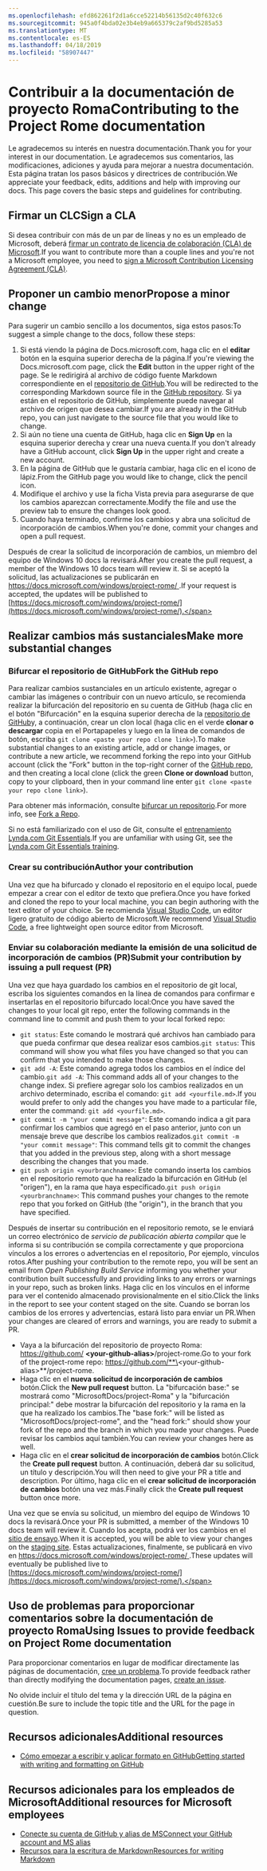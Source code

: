 ```yaml
---
ms.openlocfilehash: efd862261f2d1a6cce52214b56135d2c40f632c6
ms.sourcegitcommit: 945a0f4bda02e3b4eb9a665379c2af9bd5285a53
ms.translationtype: MT
ms.contentlocale: es-ES
ms.lasthandoff: 04/18/2019
ms.locfileid: "58907447"
---
```

# <a name="contributing-to-the-project-rome-documentation"></a><span data-ttu-id="583c8-101">Contribuir a la documentación de proyecto Roma</span><span class="sxs-lookup"><span data-stu-id="583c8-101">Contributing to the Project Rome documentation</span></span>

<span data-ttu-id="583c8-102">Le agradecemos su interés en nuestra documentación.</span><span class="sxs-lookup"><span data-stu-id="583c8-102">Thank you for your interest in our documentation.</span></span> <span data-ttu-id="583c8-103">Le agradecemos sus comentarios, las modificaciones, adiciones y ayuda para mejorar a nuestra documentación. Esta página tratan los pasos básicos y directrices de contribución.</span><span class="sxs-lookup"><span data-stu-id="583c8-103">We appreciate your feedback, edits, additions and help with improving our docs. This page covers the basic steps and guidelines for contributing.</span></span>

## <a name="sign-a-cla"></a><span data-ttu-id="583c8-104">Firmar un CLC</span><span class="sxs-lookup"><span data-stu-id="583c8-104">Sign a CLA</span></span>

<span data-ttu-id="583c8-105">Si desea contribuir con más de un par de líneas y no es un empleado de Microsoft, deberá [firmar un contrato de licencia de colaboración (CLA) de Microsoft](https://cla.microsoft.com/).</span><span class="sxs-lookup"><span data-stu-id="583c8-105">If you want to contribute more than a couple lines and you're not a Microsoft employee, you need to [sign a Microsoft Contribution Licensing Agreement (CLA)](https://cla.microsoft.com/).</span></span> 

## <a name="propose-a-minor-change"></a><span data-ttu-id="583c8-106">Proponer un cambio menor</span><span class="sxs-lookup"><span data-stu-id="583c8-106">Propose a minor change</span></span>

<span data-ttu-id="583c8-107">Para sugerir un cambio sencillo a los documentos, siga estos pasos:</span><span class="sxs-lookup"><span data-stu-id="583c8-107">To suggest a simple change to the docs, follow these steps:</span></span>

1. <span data-ttu-id="583c8-108">Si está viendo la página de Docs.microsoft.com, haga clic en el **editar** botón en la esquina superior derecha de la página.</span><span class="sxs-lookup"><span data-stu-id="583c8-108">If you're viewing the Docs.microsoft.com page, click the **Edit** button in the upper right of the page.</span></span>  <span data-ttu-id="583c8-109">Se le redirigirá al archivo de código fuente Markdown correspondiente en el [repositorio de GitHub](https://github.com/MicrosoftDocs/project-rome).</span><span class="sxs-lookup"><span data-stu-id="583c8-109">You will be redirected to the corresponding Markdown source file in the [GitHub repository](https://github.com/MicrosoftDocs/project-rome).</span></span> <span data-ttu-id="583c8-110">Si ya están en el repositorio de GitHub, simplemente puede navegar al archivo de origen que desea cambiar.</span><span class="sxs-lookup"><span data-stu-id="583c8-110">If you are already in the GitHub repo, you can just navigate to the source file that you would like to change.</span></span>
2. <span data-ttu-id="583c8-111">Si aún no tiene una cuenta de GitHub, haga clic en **Sign Up** en la esquina superior derecha y crear una nueva cuenta.</span><span class="sxs-lookup"><span data-stu-id="583c8-111">If you don't already have a GitHub account, click **Sign Up** in the upper right and create a new account.</span></span>
3. <span data-ttu-id="583c8-112">En la página de GitHub que le gustaría cambiar, haga clic en el icono de lápiz.</span><span class="sxs-lookup"><span data-stu-id="583c8-112">From the GitHub page you would like to change, click the pencil icon.</span></span> 
4. <span data-ttu-id="583c8-113">Modifique el archivo y use la ficha Vista previa para asegurarse de que los cambios aparezcan correctamente.</span><span class="sxs-lookup"><span data-stu-id="583c8-113">Modify the file and use the preview tab to ensure the changes look good.</span></span>
5. <span data-ttu-id="583c8-114">Cuando haya terminado, confirme los cambios y abra una solicitud de incorporación de cambios.</span><span class="sxs-lookup"><span data-stu-id="583c8-114">When you're done, commit your changes and open a pull request.</span></span>

<span data-ttu-id="583c8-115">Después de crear la solicitud de incorporación de cambios, un miembro del equipo de Windows 10 docs la revisará.</span><span class="sxs-lookup"><span data-stu-id="583c8-115">After you create the pull request, a member of the Windows 10 docs team will review it.</span></span> <span data-ttu-id="583c8-116">Si se aceptó la solicitud, las actualizaciones se publicarán en [ https://docs.microsoft.com/windows/project-rome/ ](https://docs.microsoft.com/windows/project-rome/).</span><span class="sxs-lookup"><span data-stu-id="583c8-116">If your request is accepted, the updates will be published to [https://docs.microsoft.com/windows/project-rome/](https://docs.microsoft.com/windows/project-rome/).</span></span>

## <a name="make-more-substantial-changes"></a><span data-ttu-id="583c8-117">Realizar cambios más sustanciales</span><span class="sxs-lookup"><span data-stu-id="583c8-117">Make more substantial changes</span></span>

### <a name="fork-the-github-repo"></a><span data-ttu-id="583c8-118">Bifurcar el repositorio de GitHub</span><span class="sxs-lookup"><span data-stu-id="583c8-118">Fork the GitHub repo</span></span>

<span data-ttu-id="583c8-119">Para realizar cambios sustanciales en un artículo existente, agregar o cambiar las imágenes o contribuir con un nuevo artículo, se recomienda realizar la bifurcación del repositorio en su cuenta de GitHub (haga clic en el botón "Bifurcación" en la esquina superior derecha de la [repositorio de GitHub](https://github.com/MicrosoftDocs/project-rome)y, a continuación, crear un clon local (haga clic en el verde **clonar o descargar** copia en el Portapapeles y luego en la línea de comandos de botón, escriba `git clone <paste your repo clone link>`).</span><span class="sxs-lookup"><span data-stu-id="583c8-119">To make substantial changes to an existing article, add or change images, or contribute a new article, we recommend forking the repo into your GitHub account (click the "Fork" button in the top-right corner of the [GitHub repo](https://github.com/MicrosoftDocs/project-rome), and then creating a local clone (click the green **Clone or download** button, copy to your clipboard, then in your command line enter `git clone <paste your repo clone link>`).</span></span>

<span data-ttu-id="583c8-120">Para obtener más información, consulte [bifurcar un repositorio](https://help.github.com/articles/fork-a-repo/).</span><span class="sxs-lookup"><span data-stu-id="583c8-120">For more info, see [Fork a Repo](https://help.github.com/articles/fork-a-repo/).</span></span>

<span data-ttu-id="583c8-121">Si no está familiarizado con el uso de Git, consulte el [entrenamiento Lynda.com Git Essentials](https://www.lynda.com/Git-tutorials/Git-Essential-Training/100222-2.html).</span><span class="sxs-lookup"><span data-stu-id="583c8-121">If you are unfamiliar with using Git, see the [Lynda.com Git Essentials training](https://www.lynda.com/Git-tutorials/Git-Essential-Training/100222-2.html).</span></span>

### <a name="author-your-contribution"></a><span data-ttu-id="583c8-122">Crear su contribución</span><span class="sxs-lookup"><span data-stu-id="583c8-122">Author your contribution</span></span>

<span data-ttu-id="583c8-123">Una vez que ha bifurcado y clonado el repositorio en el equipo local, puede empezar a crear con el editor de texto que prefiera.</span><span class="sxs-lookup"><span data-stu-id="583c8-123">Once you have forked and cloned the repo to your local machine, you can begin authoring with the text editor of your choice.</span></span> <span data-ttu-id="583c8-124">Se recomienda [Visual Studio Code](https://code.visualstudio.com/), un editor ligero gratuito de código abierto de Microsoft.</span><span class="sxs-lookup"><span data-stu-id="583c8-124">We recommend [Visual Studio Code](https://code.visualstudio.com/), a free lightweight open source editor from Microsoft.</span></span>

### <a name="submit-your-contribution-by-issuing-a-pull-request-pr"></a><span data-ttu-id="583c8-125">Enviar su colaboración mediante la emisión de una solicitud de incorporación de cambios (PR)</span><span class="sxs-lookup"><span data-stu-id="583c8-125">Submit your contribution by issuing a pull request (PR)</span></span>

<span data-ttu-id="583c8-126">Una vez que haya guardado los cambios en el repositorio de git local, escriba los siguientes comandos en la línea de comandos para confirmar e insertarlas en el repositorio bifurcado local:</span><span class="sxs-lookup"><span data-stu-id="583c8-126">Once you have saved the changes to your local git repo, enter the following commands in the command line to commit and push them to your local forked repo:</span></span>
- <span data-ttu-id="583c8-127">`git status`: Este comando le mostrará qué archivos han cambiado para que pueda confirmar que desea realizar esos cambios.</span><span class="sxs-lookup"><span data-stu-id="583c8-127">`git status`: This command will show you what files you have changed so that you can confirm that you intended to make those changes.</span></span> 
- <span data-ttu-id="583c8-128">`git add -A`: Este comando agrega todos los cambios en el índice del cambio.</span><span class="sxs-lookup"><span data-stu-id="583c8-128">`git add -A`: This command adds all of your changes to the change index.</span></span> <span data-ttu-id="583c8-129">Si prefiere agregar solo los cambios realizados en un archivo determinado, escriba el comando: `git add <yourfile.md>`.</span><span class="sxs-lookup"><span data-stu-id="583c8-129">If you would prefer to only add the changes you have made to a particular file, enter the command: `git add <yourfile.md>`.</span></span>
- <span data-ttu-id="583c8-130">`git commit -m "your commit message"`: Este comando indica a git para confirmar los cambios que agregó en el paso anterior, junto con un mensaje breve que describe los cambios realizados.</span><span class="sxs-lookup"><span data-stu-id="583c8-130">`git commit -m "your commit message"`: This command tells git to commit the changes that you added in the previous step, along with a short message describing the changes that you made.</span></span>
- <span data-ttu-id="583c8-131">`git push origin <yourbranchname>`: Este comando inserta los cambios en el repositorio remoto que ha realizado la bifurcación en GitHub (el "origen"), en la rama que haya especificado.</span><span class="sxs-lookup"><span data-stu-id="583c8-131">`git push origin <yourbranchname>`: This command pushes your changes to the remote repo that you forked on GitHub (the "origin"), in the branch that you have specified.</span></span>

<span data-ttu-id="583c8-132">Después de insertar su contribución en el repositorio remoto, se le enviará un correo electrónico de *servicio de publicación abierta compilar* que le informa si su contribución se compila correctamente y que proporciona vínculos a los errores o advertencias en el repositorio, Por ejemplo, vínculos rotos.</span><span class="sxs-lookup"><span data-stu-id="583c8-132">After pushing your contribution to the remote repo, you will be sent an email from *Open Publishing Build Service* informing you whether your contribution built successfully and providing links to any errors or warnings in your repo, such as broken links.</span></span> <span data-ttu-id="583c8-133">Haga clic en los vínculos en el informe para ver el contenido almacenado provisionalmente en el sitio.</span><span class="sxs-lookup"><span data-stu-id="583c8-133">Click the links in the report to see your content staged on the site.</span></span> <span data-ttu-id="583c8-134">Cuando se borran los cambios de los errores y advertencias, estará listo para enviar un PR.</span><span class="sxs-lookup"><span data-stu-id="583c8-134">When your changes are cleared of errors and warnings, you are ready to submit a PR.</span></span>
- <span data-ttu-id="583c8-135">Vaya a la bifurcación del repositorio de proyecto Roma: https://github.com/  **\<your-github-alias\>**/project-rome.</span><span class="sxs-lookup"><span data-stu-id="583c8-135">Go to your fork of the project-rome repo: https://github.com/**\<your-github-alias\>**/project-rome.</span></span>
- <span data-ttu-id="583c8-136">Haga clic en el **nueva solicitud de incorporación de cambios** botón.</span><span class="sxs-lookup"><span data-stu-id="583c8-136">Click the **New pull request** button.</span></span> <span data-ttu-id="583c8-137">La "bifurcación base:" se mostrará como "MicrosoftDocs/project-Roma" y la "bifurcación principal:" debe mostrar la bifurcación del repositorio y la rama en la que ha realizado los cambios.</span><span class="sxs-lookup"><span data-stu-id="583c8-137">The "base fork:" will be listed as "MicrosoftDocs/project-rome", and the "head fork:" should show your fork of the repo and the branch in which you made your changes.</span></span> <span data-ttu-id="583c8-138">Puede revisar los cambios aquí también.</span><span class="sxs-lookup"><span data-stu-id="583c8-138">You can review your changes here as well.</span></span> 
- <span data-ttu-id="583c8-139">Haga clic en el **crear solicitud de incorporación de cambios** botón.</span><span class="sxs-lookup"><span data-stu-id="583c8-139">Click the **Create pull request** button.</span></span> <span data-ttu-id="583c8-140">A continuación, deberá dar su solicitud, un título y descripción.</span><span class="sxs-lookup"><span data-stu-id="583c8-140">You will then need to give your PR a title and description.</span></span> <span data-ttu-id="583c8-141">Por último, haga clic en el **crear solicitud de incorporación de cambios** botón una vez más.</span><span class="sxs-lookup"><span data-stu-id="583c8-141">Finally click the **Create pull request** button once more.</span></span>

<span data-ttu-id="583c8-142">Una vez que se envía su solicitud, un miembro del equipo de Windows 10 docs la revisará.</span><span class="sxs-lookup"><span data-stu-id="583c8-142">Once your PR is submitted, a member of the Windows 10 docs team will review it.</span></span> <span data-ttu-id="583c8-143">Cuando los acepta, podrá ver los cambios en el [sitio de ensayo](https://review.docs.microsoft.com/windows/project-rome/).</span><span class="sxs-lookup"><span data-stu-id="583c8-143">When it is accepted, you will be able to view your changes on the [staging site](https://review.docs.microsoft.com/windows/project-rome/).</span></span> <span data-ttu-id="583c8-144">Estas actualizaciones, finalmente, se publicará en vivo en [ https://docs.microsoft.com/windows/project-rome/ ](https://docs.microsoft.com/windows/project-rome/).</span><span class="sxs-lookup"><span data-stu-id="583c8-144">These updates will eventually be published live to [https://docs.microsoft.com/windows/project-rome/](https://docs.microsoft.com/windows/project-rome/).</span></span>

## <a name="using-issues-to-provide-feedback-on-project-rome-documentation"></a><span data-ttu-id="583c8-145">Uso de problemas para proporcionar comentarios sobre la documentación de proyecto Roma</span><span class="sxs-lookup"><span data-stu-id="583c8-145">Using Issues to provide feedback on Project Rome documentation</span></span>

<span data-ttu-id="583c8-146">Para proporcionar comentarios en lugar de modificar directamente las páginas de documentación, [cree un problema](https://github.com/MicrosoftDocs/project-rome/issues).</span><span class="sxs-lookup"><span data-stu-id="583c8-146">To provide feedback rather than directly modifying the documentation pages, [create an issue](https://github.com/MicrosoftDocs/project-rome/issues).</span></span>

<span data-ttu-id="583c8-147">No olvide incluir el título del tema y la dirección URL de la página en cuestión.</span><span class="sxs-lookup"><span data-stu-id="583c8-147">Be sure to include the topic title and the URL for the page in question.</span></span>

## <a name="additional-resources"></a><span data-ttu-id="583c8-148">Recursos adicionales</span><span class="sxs-lookup"><span data-stu-id="583c8-148">Additional resources</span></span>
- [<span data-ttu-id="583c8-149">Cómo empezar a escribir y aplicar formato en GitHub</span><span class="sxs-lookup"><span data-stu-id="583c8-149">Getting started with writing and formatting on GitHub</span></span>](https://help.github.com/articles/getting-started-with-writing-and-formatting-on-github/)

## <a name="additional-resources-for-microsoft-employees"></a><span data-ttu-id="583c8-150">Recursos adicionales para los empleados de Microsoft</span><span class="sxs-lookup"><span data-stu-id="583c8-150">Additional resources for Microsoft employees</span></span>
- [<span data-ttu-id="583c8-151">Conecte su cuenta de GitHub y alias de MS</span><span class="sxs-lookup"><span data-stu-id="583c8-151">Connect your GitHub account and MS alias</span></span>](https://review.docs.microsoft.com/windows-authoring-guide/github-account#2-connect-your-github-account-and-ms-alias-on-the-microsoft-open-source-portal)
- [<span data-ttu-id="583c8-152">Recursos para la escritura de Markdown</span><span class="sxs-lookup"><span data-stu-id="583c8-152">Resources for writing Markdown</span></span>](https://review.docs.microsoft.com/windows-authoring-guide/writing-guidance/writing-markdown)
